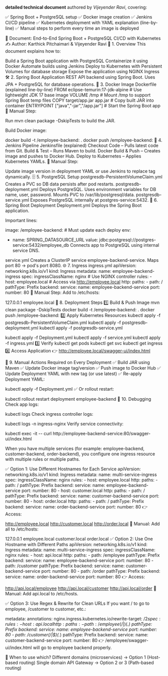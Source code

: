 **detailed technical document** authored by  *Vijeyender Ravi*, covering:

✅ Spring Boot + PostgreSQL setup
✅ Docker image creation
✅ Jenkins CI/CD pipeline
✅ Kubernetes deployment with YAML explanation (line-by-line) 
✅ Manual steps to perform every time an image is deployed

📄 Document: End-to-End Spring Boot + PostgreSQL CI/CD with Kubernetes
✍️ Author: Karthick Pitchaimari & Vijeyender Ravi
📌 1. Overview
This document explains how to:

Build a Spring Boot application with PostgreSQL
Containerize it using Docker
Automate builds using Jenkins
Deploy to Kubernetes with Persistent Volumes for database storage
Expose the application using NGINX Ingress
🛠️ 2. Spring Boot Application
REST API backend using Spring Boot.
Uses JPA + PostgreSQL for database operations.
🐳 3. Docker Image
Dockerfile (explained line-by-line)
FROM eclipse-temurin:17-jdk-alpine        # Use lightweight JDK 17 base image
VOLUME /tmp                               # Mount /tmp to support Spring Boot temp files
COPY target/app.jar app.jar               # Copy built JAR into container
ENTRYPOINT ["java","-jar","/app.jar"]     # Start the Spring Boot app
🔹 Manual Step:

Run mvn clean package -DskipTests to build the JAR.

Build Docker image:

docker build -t <dockerhub-username>/employee-backend:<version> .
docker push <dockerhub-username>/employee-backend:<version>
🔧 4. Jenkins Pipeline
Jenkinsfile (explained)
Checkout Code – Pulls latest code from Git.
Build & Test – Runs Maven to build.
Docker Build & Push – Creates image and pushes to Docker Hub.
Deploy to Kubernetes – Applies Kubernetes YAMLs.
🔹 Manual Step:

Update image version in deployment YAML or use Jenkins to replace tag dynamically.
🗄️ 5. PostgreSQL Setup
postgresdb-PersistentVolumeClaim.yml
Creates a PVC so DB data persists after pod restarts.
postgresdb-deployment.yml
Deploys PostgreSQL.
Uses environment variables for DB name, user, password.
Mounts PVC to /var/lib/postgresql/data.
postgresdb-service.yml
Exposes PostgreSQL internally at postgres-service:5432.
🚀 6. Spring Boot Deployment
Deployment.yml
Deploys the Spring Boot application.

Important lines:

image: <dockerhub-username>/employee-backend:<version>  # Must update each deploy
env:
  - name: SPRING_DATASOURCE_URL
    value: jdbc:postgresql://postgres-service:5432/employee_db
Connects app to PostgreSQL using internal service DNS.

service.yml
Creates a ClusterIP service employee-backend-service.
Maps port 80 → pod's port 8080.
🌐 7. Ingress
ingress.yml
apiVersion: networking.k8s.io/v1
kind: Ingress
metadata:
  name: employee-backend-ingress
spec:
  ingressClassName: nginx                # Use NGINX controller
  rules:
    - host: employee.local               # Access via http://employee.local
      http:
        paths:
          - path: /
            pathType: Prefix
            backend:
              service:
                name: employee-backend-service
                port:
                  number: 80
🔹 Manual Step: Add to /etc/hosts:

127.0.0.1 employee.local
📌 8. Deployment Steps
1️⃣ Build & Push Image
mvn clean package -DskipTests
docker build -t <dockerhub-username>/employee-backend:<version> .
docker push <dockerhub-username>/employee-backend:<version>
2️⃣ Apply Kubernetes Resources
kubectl apply -f postgresdb-PersistentVolumeClaim.yml
kubectl apply -f postgresdb-deployment.yml
kubectl apply -f postgresdb-service.yml

kubectl apply -f Deployment.yml
kubectl apply -f service.yml
kubectl apply -f ingress.yml
3️⃣ Verify
kubectl get pods
kubectl get svc
kubectl get ingress
4️⃣ Access Application
👉 http://employee.local/swagger-ui/index.html

🛑 9. Manual Actions Required on Every Deployment
✅ Build JAR using Maven ✅ Update Docker image tag/version ✅ Push image to Docker Hub ✅ Update Deployment YAML with new tag (or use latest) ✅ Re-apply Deployment YAML:

kubectl apply -f Deployment.yml
✅ Or rollout restart:

kubectl rollout restart deployment employee-backend
📌 10. Debugging
Check app logs:

kubectl logs <employee-backend-pod>
Check ingress controller logs:

kubectl logs -n ingress-nginx <controller-pod>
Verify service connectivity:

kubectl exec -it <any-pod> -- curl http://employee-backend-service:80/swagger-ui/index.html


When you have multiple services (for example: employee-backend, customer-backend, order-backend), you configure one ingress resource with multiple rules or multiple paths.

✅ Option 1: Use Different Hostnames for Each Service
apiVersion: networking.k8s.io/v1
kind: Ingress
metadata:
  name: multi-service-ingress
spec:
  ingressClassName: nginx
  rules:
    - host: employee.local
      http:
        paths:
          - path: /
            pathType: Prefix
            backend:
              service:
                name: employee-backend-service
                port:
                  number: 80
    - host: customer.local
      http:
        paths:
          - path: /
            pathType: Prefix
            backend:
              service:
                name: customer-backend-service
                port:
                  number: 80
    - host: order.local
      http:
        paths:
          - path: /
            pathType: Prefix
            backend:
              service:
                name: order-backend-service
                port:
                  number: 80
👉 Access:

http://employee.local
http://customer.local
http://order.local
📌 Manual: Add all to /etc/hosts:

127.0.0.1 employee.local customer.local order.local
✅ Option 2: Use One Hostname with Different Paths
apiVersion: networking.k8s.io/v1
kind: Ingress
metadata:
  name: multi-service-ingress
spec:
  ingressClassName: nginx
  rules:
    - host: api.local
      http:
        paths:
          - path: /employee
            pathType: Prefix
            backend:
              service:
                name: employee-backend-service
                port:
                  number: 80
          - path: /customer
            pathType: Prefix
            backend:
              service:
                name: customer-backend-service
                port:
                  number: 80
          - path: /order
            pathType: Prefix
            backend:
              service:
                name: order-backend-service
                port:
                  number: 80
👉 Access:

http://api.local/employee
http://api.local/customer
http://api.local/order
📌 Manual: Add api.local to /etc/hosts.

✅ Option 3: Use Regex & Rewrite for Clean URLs
If you want / to go to employee, /customer to customer, etc.:

metadata:
  annotations:
    nginx.ingress.kubernetes.io/rewrite-target: /$2
spec:
  rules:
    - host: api.local
      http:
        paths:
          - path: /employee(/|$)(.*)
            pathType: Prefix
            backend:
              service:
                name: employee-backend-service
                port:
                  number: 80
          - path: /customer(/|$)(.*)
            pathType: Prefix
            backend:
              service:
                name: customer-backend-service
                port:
                  number: 80
👉 /employee/swagger-ui/index.html will go to employee backend properly.

📌 When to use which?
Different domains (microservices) → Option 1 (Host-based routing)
Single domain API Gateway → Option 2 or 3 (Path-based routing)

